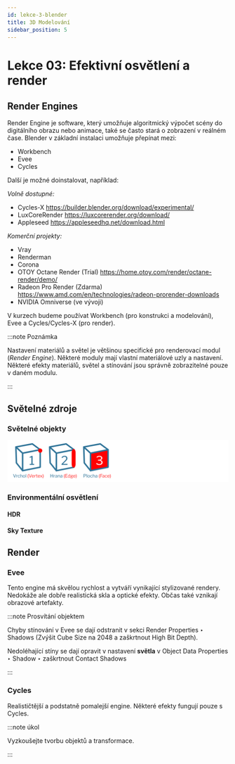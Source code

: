 ```yaml
---
id: lekce-3-blender
title: 3D Modelování
sidebar_position: 5
---
```


# Lekce 03: Efektivní osvětlení a render
## Render Engines
Render Engine je software, který umožňuje algoritmický výpočet scény do digitálního obrazu nebo animace, také se často stará o zobrazení v reálném čase.
Blender v základní instalaci umožňuje přepínat mezi:
- Workbench
- Evee
- Cycles

Další je možné doinstalovat, například:

*Volně dostupné:*
- Cycles-X
https://builder.blender.org/download/experimental/
- LuxCoreRender
https://luxcorerender.org/download/
- Appleseed
https://appleseedhq.net/download.html


*Komerční projekty:*
- Vray
- Renderman
- Corona
- OTOY Octane Render (Trial)
https://home.otoy.com/render/octane-render/demo/
- Radeon Pro Render (Zdarma)
 https://www.amd.com/en/technologies/radeon-prorender-downloads
- NVIDIA Omniverse (ve vývoji)

V kurzech budeme používat Workbench (pro konstrukci a modelování), Evee a Cycles/Cycles-X (pro render).

:::note Poznámka

Nastavení materiálů a světel je většinou specifické pro renderovací modul (*Render Engine*). Některé moduly mají vlastní materiálové uzly a nastavení.
Některé efekty materiálů, světel a stínování jsou správně zobrazitelné pouze v daném modulu.

:::

## Světelné zdroje
### Světelné objekty
![image](../img/blender01-edit.svg)

### Environmentální osvětlení
#### HDR
#### Sky Texture

## Render

### Evee
Tento engine má skvělou rychlost a vytváří vynikající stylizované rendery. Nedokáže ale dobře realistická skla a optické efekty. Občas také vznikají obrazové artefakty.

:::note Prosvítání objektem

Chyby stínování v Evee se dají odstranit v sekci Render Properties ‣ Shadows (Zvýšit Cube Size na 2048 a zaškrtnout High Bit Depth).

Nedoléhající stíny se dají opravit v nastavení **světla** v Object Data Properties ‣ Shadow ‣ zaškrtnout Contact Shadows

:::

### Cycles
Realističtější a podstatně pomalejší engine. Některé efekty fungují pouze s Cycles.

:::note úkol

Vyzkoušejte tvorbu objektů a transformace.

:::
